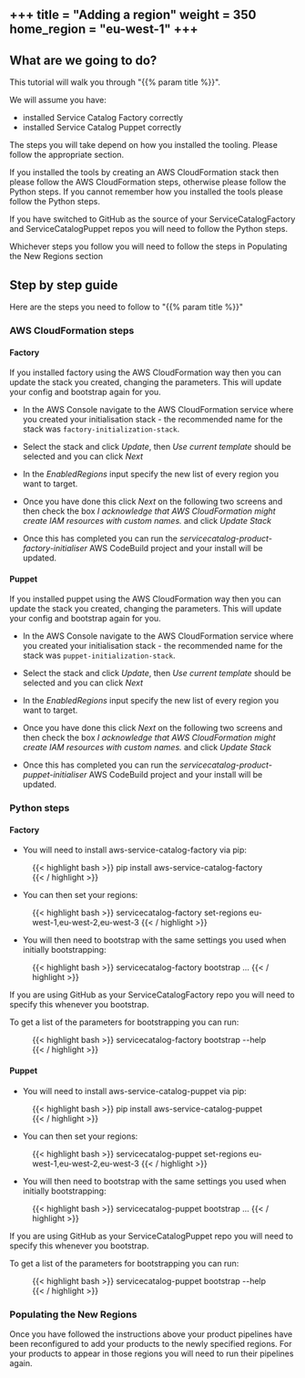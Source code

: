+++
title = "Adding a region"
weight = 350
home_region = "eu-west-1"
+++
---

## What are we going to do?

This tutorial will walk you through "{{% param title %}}".

We will assume you have:
 
 - installed Service Catalog Factory correctly
 - installed Service Catalog Puppet correctly

The steps you will take depend on how you installed the tooling.  Please follow the appropriate section.

If you installed the tools by creating an AWS CloudFormation stack then please follow the AWS CloudFormation steps,
otherwise please follow the Python steps.  If you cannot remember how you installed the tools please follow the Python
steps.

If you have switched to GitHub as the source of your ServiceCatalogFactory and ServiceCatalogPuppet repos you will need
to follow the Python steps.

Whichever steps you follow you will need to follow the steps in Populating the New Regions section

## Step by step guide

Here are the steps you need to follow to "{{% param title %}}"

### AWS CloudFormation steps

#### Factory

If you installed factory using the AWS CloudFormation way then you can update the stack you created, changing the 
parameters.  This will update your config and bootstrap again for you. 

- In the AWS Console navigate to the AWS CloudFormation service where you created your initialisation stack - the 
recommended name for the stack was `factory-initialization-stack`.

- Select the stack and click *Update*, then *Use current template* should be selected and you can click *Next*

- In the *EnabledRegions* input specify the new list of every region you want to target.

- Once you have done this click *Next* on the following two screens and then check the box *I acknowledge that AWS 
CloudFormation might create IAM resources with custom names.* and click *Update Stack*

- Once this has completed you can run the *servicecatalog-product-factory-initialiser* AWS CodeBuild project and your
install will be updated.

#### Puppet

If you installed puppet using the AWS CloudFormation way then you can update the stack you created, changing the 
parameters.  This will update your config and bootstrap again for you. 

- In the AWS Console navigate to the AWS CloudFormation service where you created your initialisation stack - the 
recommended name for the stack was `puppet-initialization-stack`.

- Select the stack and click *Update*, then *Use current template* should be selected and you can click *Next*

- In the *EnabledRegions* input specify the new list of every region you want to target.

- Once you have done this click *Next* on the following two screens and then check the box *I acknowledge that AWS 
CloudFormation might create IAM resources with custom names.* and click *Update Stack*

- Once this has completed you can run the *servicecatalog-product-puppet-initialiser* AWS CodeBuild project and your
install will be updated.

### Python steps

#### Factory

- You will need to install aws-service-catalog-factory via pip:
 <figure>
  {{< highlight bash >}}
pip install aws-service-catalog-factory
  {{< / highlight >}}
 </figure>

- You can then set your regions: 
 <figure>
  {{< highlight bash >}}
servicecatalog-factory set-regions eu-west-1,eu-west-2,eu-west-3
  {{< / highlight >}}
 </figure>

- You will then need to bootstrap with the same settings you used when initially bootstrapping:
 <figure>
  {{< highlight bash >}}
servicecatalog-factory bootstrap ...
  {{< / highlight >}}
 </figure>

If you are using GitHub as your ServiceCatalogFactory repo you will need to specify this whenever you bootstrap.

To get a list of the parameters for bootstrapping you can run:

 <figure>
  {{< highlight bash >}}
servicecatalog-factory bootstrap --help
  {{< / highlight >}}
 </figure>

#### Puppet

- You will need to install aws-service-catalog-puppet via pip:

 <figure>
  {{< highlight bash >}}
pip install aws-service-catalog-puppet
  {{< / highlight >}}
 </figure>

- You can then set your regions: 
 <figure>
  {{< highlight bash >}}
servicecatalog-puppet set-regions eu-west-1,eu-west-2,eu-west-3
  {{< / highlight >}}
 </figure>

- You will then need to bootstrap with the same settings you used when initially bootstrapping:
 <figure>
  {{< highlight bash >}}
servicecatalog-puppet bootstrap ...
  {{< / highlight >}}
 </figure>

If you are using GitHub as your ServiceCatalogPuppet repo you will need to specify this whenever you bootstrap.

To get a list of the parameters for bootstrapping you can run:

 <figure>
  {{< highlight bash >}}
servicecatalog-puppet bootstrap --help
  {{< / highlight >}}
 </figure>

### Populating the New Regions

Once you have followed the instructions above your product pipelines have been reconfigured to add your products to the
newly specified regions.  For your products to appear in those regions you will need to run their pipelines again.

